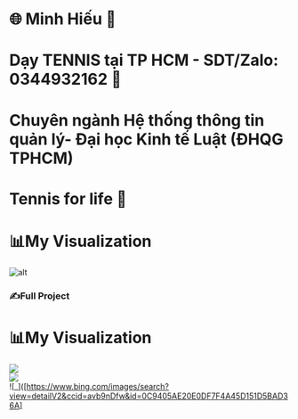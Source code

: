 
# 🌐  Minh Hiếu 🎾 
# Dạy TENNIS tại TP HCM - SDT/Zalo: 0344932162  🎾
# Chuyên ngành Hệ thống thông tin quản lý- Đại học Kinh tế Luật (ĐHQG TPHCM)
# Tennis for life 🎾
# 📊My Visualization
![alt](https://www.google.com/search?sca_esv=563600755&q=%E1%BA%A3nh+%C4%91%E1%BA%B9p&tbm=isch&source=lnms&sa=X&ved=2ahUKEwi_5bym_JmBAxWA4zgGHdaOBW8Q0pQJegQICxAB&biw=1280&bih=571&dpr=1.5#imgrc=biCp8D9qs7hKAM)
### ✍️Full Project

# 📊My Visualization

![](https://github-readme-stats.vercel.app/api?username=minhhieu247&theme=radical&hide_border=false&include_all_commits=false&count_private=false)<br/>
![](https://github-readme-streak-stats.herokuapp.com/?user=minhhieu247&theme=radical&hide_border=false)<br/>
![_]([https://www.bing.com/images/search?view=detailV2&ccid=avb9nDfw&id=0C9405AE20E0DF7F4A45D151D5BAD36A]




